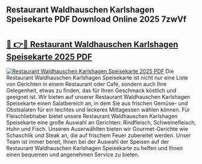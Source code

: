 ## Restaurant Waldhauschen Karlshagen Speisekarte PDF Download Online 2025 7zwVf

# <h2><a href="http://gccb9a.nevu.top/?p=Restaurant+Waldhauschen+Karlshagen+Speisekarte">🔗 👉🔴 Restaurant Waldhauschen Karlshagen Speisekarte 2025 PDF</a></h2>

[![Restaurant Waldhauschen Karlshagen Speisekarte 2025 PDF](https://i.imgur.com/dBaPXMq.png)](http://gccb9a.nevu.top/?p=Restaurant+Waldhauschen+Karlshagen+Speisekarte)
Die Restaurant Waldhauschen Karlshagen Speisekarte ist nicht nur eine Liste von Gerichten in einem Restaurant oder Café, sondern auch Ihre Gelegenheit, etwas zu finden, das für Ihren Geschmack köstlich und geeignet ist. Wir bieten auf unserer Restaurant Waldhauschen Karlshagen Speisekarte einen Salatbereich an, in dem Sie aus frischen Gemüse- und Obstsalaten für ein leichtes und leckeres Mittagessen wählen können. Für Fleischliebhaber bietet unsere Restaurant Waldhauschen Karlshagen Speisekarte eine große Auswahl an Gerichten: Rindfleisch, Schweinefleisch, Huhn und Fisch. Unseren Auserwählten bieten wir Gourmet-Gerichte wie Schaschlik und Steak an, die auf frischem Feuer zubereitet werden. Unser Team ist immer bereit, Ihnen bei der Auswahl der Speisen auf der Restaurant Waldhauschen Karlshagen Speisekarte zu helfen und Ihnen einen bequemen und angenehmen Service zu bieten.

